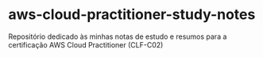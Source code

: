 # aws-cloud-practitioner-study-notes
Repositório dedicado às minhas notas de estudo e resumos para a certificação AWS Cloud Practitioner (CLF-C02)
